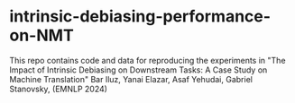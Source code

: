 # intrinsic-debiasing-performance-on-NMT
This repo contains code and data for reproducing the experiments in "The Impact of Intrinsic Debiasing on Downstream Tasks: A Case Study on Machine Translation" Bar Iluz, Yanai Elazar,  Asaf Yehudai, Gabriel Stanovsky, (EMNLP 2024)
